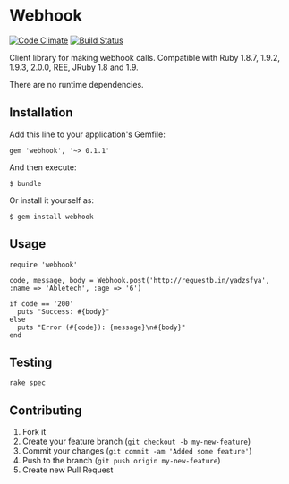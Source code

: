 # Webhook

[![Code Climate](https://codeclimate.com/github/AbleTech/webhook.png)](https://codeclimate.com/github/AbleTech/webhook)
[![Build Status](https://secure.travis-ci.org/AbleTech/webhook.png)](http://travis-ci.org/AbleTech/webhook)

Client library for making webhook calls. Compatible with Ruby 1.8.7, 1.9.2, 1.9.3, 2.0.0, REE, JRuby 1.8 and 1.9.

There are no runtime dependencies.

## Installation

Add this line to your application's Gemfile:

    gem 'webhook', '~> 0.1.1'

And then execute:

    $ bundle

Or install it yourself as:

    $ gem install webhook

## Usage

    require 'webhook'

    code, message, body = Webhook.post('http://requestb.in/yadzsfya', :name => 'Abletech', :age => '6')

    if code == '200'
      puts "Success: #{body}"
    else
      puts "Error (#{code}): {message}\n#{body}"
    end

## Testing

    rake spec

## Contributing

1. Fork it
2. Create your feature branch (`git checkout -b my-new-feature`)
3. Commit your changes (`git commit -am 'Added some feature'`)
4. Push to the branch (`git push origin my-new-feature`)
5. Create new Pull Request
